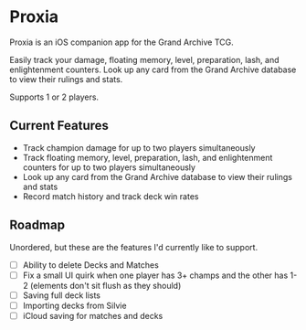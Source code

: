 # Proxia
Proxia is an iOS companion app for the  Grand Archive TCG.

Easily track your damage, floating memory, level, preparation, lash, and enlightenment counters. Look up any card from the Grand Archive database to view their rulings and stats.

Supports 1 or 2 players.

## Current Features
- Track champion damage for up to two players simultaneously
- Track floating memory, level, preparation, lash, and enlightenment counters for up to two players simultaneously
- Look up any card from the Grand Archive database to view their rulings and stats
- Record match history and track deck win rates

## Roadmap
Unordered, but these are the features I'd currently like to support.
- [ ] Ability to delete Decks and Matches
- [ ] Fix a small UI quirk when one player has 3+ champs and the other has 1-2 (elements don't sit flush as they should)
- [ ] Saving full deck lists
- [ ] Importing decks from Silvie
- [ ] iCloud saving for matches and decks
